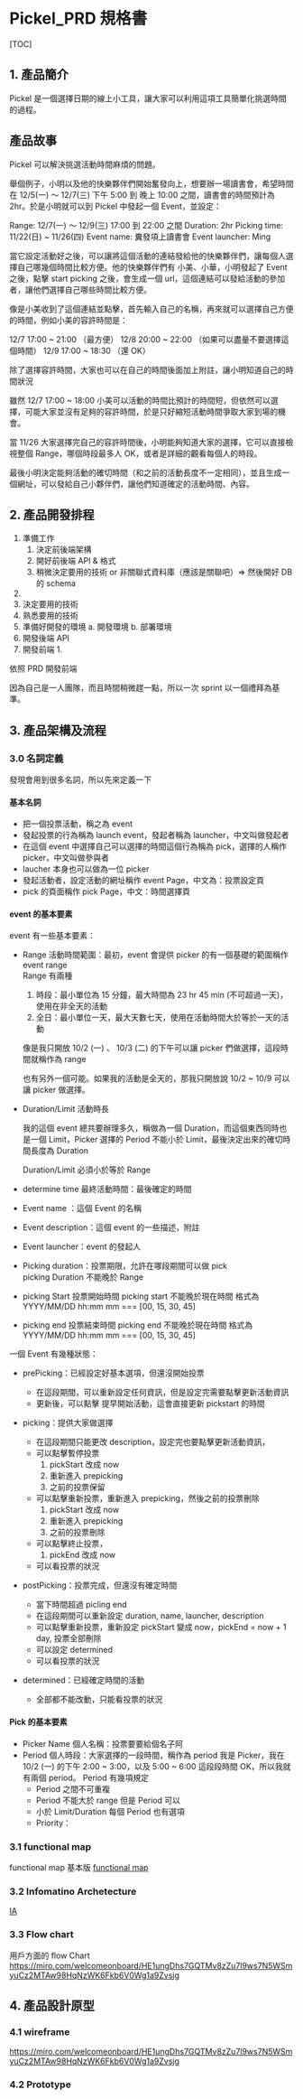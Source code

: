 # Pickel_PRD 規格書

[TOC]

## 1. 產品簡介

Pickel 是一個選擇日期的線上小工具，讓大家可以利用這項工具簡單化挑選時間的過程。

## 產品故事

Pickel 可以解決挑選活動時間麻煩的問題。

舉個例子，小明以及他的快樂夥伴們開始奮發向上，想要辦一場讀書會，希望時間在 12/5(一) ～ 12/7(三) 下午 5:00 到 晚上 10:00 之間，讀書會的時間預計為 2hr。於是小明就可以到 Pickel 中發起一個 Event，並設定：

Range: 12/7(一) ～ 12/9(三) 17:00 到 22:00 之間
Duration: 2hr
Picking time: 11/22(日) ~ 11/26(四)
Event name: 糞發項上讀書會
Event launcher: Ming

當它設定活動好之後，可以讓將這個活動的連結發給他的快樂夥伴們，讓每個人選擇自己哪幾個時間比較方便。他的快樂夥伴們有 小美、小華，小明發起了 Event 之後，點擊 start picking 之後，會生成一個 url，這個連結可以發給活動的參加者，讓他們選擇自己哪些時間比較方便。

像是小美收到了這個連結並點擊，首先輸入自己的名稱，再來就可以選擇自己方便的時間，例如小美的容許時間是：

12/7 17:00 ~ 21:00 （最方便）
12/8 20:00 ~ 22:00 （如果可以盡量不要選擇這個時間）
12/9 17:00 ~ 18:30 （還 OK）

除了選擇容許時間，大家也可以在自己的時間後面加上附註，讓小明知道自己的時間狀況

雖然 12/7 17:00 ~ 18:00 小美可以活動的時間比預計的時間短，但依然可以選擇，可能大家並沒有足夠的容許時間，於是只好縮短活動時間爭取大家到場的機會。

當 11/26 大家選擇完自己的容許時間後，小明能夠知道大家的選擇，它可以直接檢視整個 Range，哪個時段最多人 OK，或者是詳細的觀看每個人的時段。

最後小明決定能夠活動的確切時間（和之前的活動長度不一定相同），並且生成一個網址，可以發給自己小夥伴們，讓他們知道確定的活動時間、內容。

## 2. 產品開發排程
1. 準備工作
   1. 決定前後端架構
   2. 開好前後端 API & 格式
   3. 稍微決定要用的技術 or 非關聯式資料庫（應該是關聯吧）=> 然後開好 DB 的 schema
2. 
3. 決定要用的技術
4. 熟悉要用的技術
5. 準備好開發的環境
  a. 開發環境
  b. 部署環境
8. 開發後端 API
9. 開發前端
   1.  

依照 PRD 開發前端


因為自己是一人團隊，而且時間稍微趕一點，所以一次 sprint 以一個禮拜為基準。

## 3. 產品架構及流程

### 3.0 名詞定義

發現會用到很多名詞，所以先來定義一下

#### 基本名詞

- 把一個投票活動，稱之為 event
- 發起投票的行為稱為 launch event，發起者稱為 launcher，中文叫做發起者
- 在這個 event 中選擇自己可以選擇的時間這個行為稱為 pick，選擇的人稱作 picker，中文叫做參與者
- laucher 本身也可以做為一位 picker
- 發起活動者，設定活動的網址稱作 event Page，中文為：投票設定頁
- pick 的頁面稱作 pick Page，中文：時間選擇頁

#### event 的基本要素

event 有一些基本要素：

- Range 活動時間範圍：最初，event 會提供 picker 的有一個基礎的範圍稱作 event range  
   Range 有兩種

  1. 時段：最小單位為 15 分鐘，最大時間為 23 hr 45 min (不可超過一天)，使用在非全天的活動
  2. 全日：最小單位一天，最大天數七天，使用在活動時間大於等於一天的活動

  像是我只開放 10/2 (一) 、 10/3 (二) 的下午可以讓 picker 們做選擇，這段時間就稱作為 range

  也有另外一個可能。如果我的活動是全天的，那我只開放說 10/2 ~ 10/9 可以讓 picker 做選擇。

- Duration/Limit 活動時長

  我的這個 event 總共要辦理多久，稱做為一個 Duration，而這個東西同時也是一個 Limit，Picker 選擇的 Period 不能小於 Limit，最後決定出來的確切時間長度為 Duration

  Duration/Limit 必須小於等於 Range

- determine time 最終活動時間：最後確定的時間
- Event name ：這個 Event 的名稱
- Event description：這個 event 的一些描述，附註
- Event launcher：event 的發起人
- Picking duration：投票期限，允許在哪段期間可以做 pick  
  picking Duration 不能晚於 Range
- picking Start 投票開始時間
  picking start 不能晚於現在時間
  格式為 YYYY/MM/DD hh:mm
  mm === [00, 15, 30, 45]

- picking end 投票結束時間
  picking end 不能晚於現在時間
  格式為 YYYY/MM/DD hh:mm
  mm === [00, 15, 30, 45]

一個 Event 有幾種狀態：

- prePicking：已經設定好基本選項，但還沒開始投票
  - 在這段期間，可以重新設定任何資訊，但是設定完需要點擊更新活動資訊
  - 更新後，可以點擊 提早開始活動，這會直接更新 pickstart 的時間
- picking：提供大家做選擇
  - 在這段期間只能更改 description，設定完也要點擊更新活動資訊，
  - 可以點擊暫停投票
    1. pickStart 改成 now
    2. 重新進入 prepicking
    4. 之前的投票保留
  - 可以點擊重新投票，重新進入 prepicking，然後之前的投票刪除
    1. pickStart 改成 now
    2. 重新進入 prepicking
    4. 之前的投票刪除
  - 可以點擊終止投票，
    1. pickEnd 改成 now
  - 可以看投票的狀況
- postPicking：投票完成，但還沒有確定時間

  - 當下時間超過 picling end
  - 在這段期間可以重新設定 duration, name, launcher, description
  - 可以點擊重新投票，重新設定 pickStart 變成 now，pickEnd = now + 1 day, 投票全部刪除
  - 可以設定 determined
  - 可以看投票的狀況
- determined：已經確定時間的活動
  - 全部都不能改動，只能看投票的狀況

#### Pick 的基本要素

- Picker Name 個人名稱：投票要要給個名子阿
- Period 個人時段：大家選擇的一段時間，稱作為 period
  我是 Picker，我在 10/2 (一) 的下午 2:00 ~ 3:00，以及 5:00 ~ 6:00 這段段時間 OK，所以我就有兩個 period。 Period 有幾項規定
  - Period 之間不可重複
  - Period 不能大於 range
    但是 Period 可以
  - 小於 Limit/Duration
    每個 Period 也有選項
  - Priority：

### 3.1 functional map

functional map 基本版
[functional map](https://coggle.it/diagram/X5pUT8xkJHH1rLV0/t/pickel/f697bb39a1f1d059b11c36cca421abcaa5f6784a8c4018a5ebefebe22b97e860)

### 3.2 Infomatino Archetecture

[IA](https://coggle.it/diagram/X5pzSYd4rgBvPujY/t/pickel/7eeb6aa5700359e602b4440e86ba18d7870a13f69ed9a99b37282a9d27d88884)

### 3.3 Flow chart

用戶方面的 flow Chart
https://miro.com/welcomeonboard/HE1ungDhs7GQTMv8zZu7l9ws7N5WSmyuCz2MTAw98HqNzWK6Fkb6V0Wg1a9Zvsjg

## 4. 產品設計原型

### 4.1 wireframe

https://miro.com/welcomeonboard/HE1ungDhs7GQTMv8zZu7l9ws7N5WSmyuCz2MTAw98HqNzWK6Fkb6V0Wg1a9Zvsjg

### 4.2 Prototype
